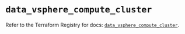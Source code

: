 # `data_vsphere_compute_cluster`

Refer to the Terraform Registry for docs: [`data_vsphere_compute_cluster`](https://registry.terraform.io/providers/vmware/vsphere/2.14.2/docs/data-sources/compute_cluster).
